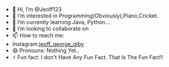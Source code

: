 - 👋 Hi, I’m @Jeoff123
- 👀 I’m interested in Programming(Obviously),Piano,Cricket.
- 🌱 I’m currently learning Java, Python...
- 💞️ I’m looking to collaborate on 
- 📫 How to reach me:
- Instagram:[jeoff_george_giby](https://www.instagram.com/jeoff_george_giby/)
- 😄 Pronouns: Nothing Yet..
- ⚡ Fun fact: I don't Have Any Fun Fact. That Is The Fun Fact!!

<!---
Jeoff123/Jeoff123 is a ✨ special ✨ repository because its `README.md` (this file) appears on your GitHub profile.
You can click the Preview link to take a look at your changes.
--->
